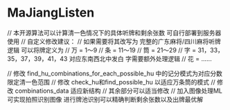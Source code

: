 # MaJiangListen

// 本开源算法可以计算清一色情况下的具体听牌和剩余张数 可自行部署到服务器使用
// 自定义修改建议： 
// 如果需要将其改写为 完整的广东麻将/四川麻将听牌逻辑 可以将牌定义为 
// 万 = 1～9 
// 条 = 11～19 
// 筒 = 21～29 
// 字 = 31，33，35，37，39，41，43 对应东南西北中发白 字需要额外处理逻辑 
// 花 = ...... 

// 修改 find_hu_combinations_for_each_possible_hu 中的记分模式为对应分数 限定清一色范围 
// 修改 check_hu和find_possible_hu 以适应万条筒的模式 
// 修改 combinations_data 适应新结构 
// 其余部分可以适当修改 
// 加入图像处理ML可实现拍照识别图像 进行牌池识别可以精确判断剩余张数以及出牌最优解
